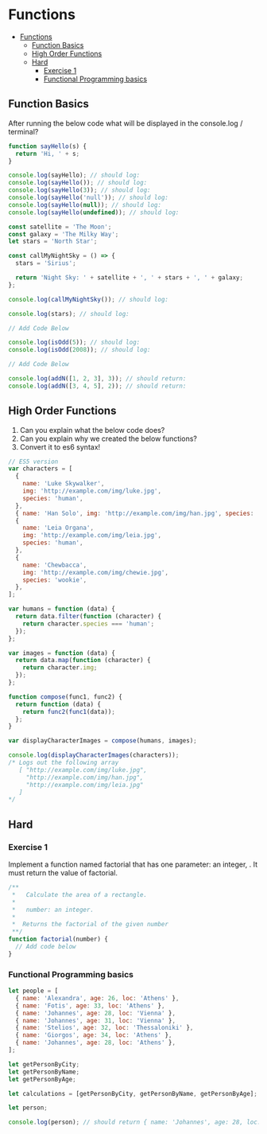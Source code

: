 # Functions

- [Functions](#functions)
  - [Function Basics](#function-basics)
  - [High Order Functions](#high-order-functions)
  - [Hard](#hard)
    - [Exercise 1](#exercise-1)
    - [Functional Programming basics](#functional-programming-basics)

## Function Basics

After running the below code what will be displayed in the console.log / terminal?

```javascript
function sayHello(s) {
  return 'Hi, ' + s;
}

console.log(sayHello); // should log:
console.log(sayHello()); // should log:
console.log(sayHello(3)); // should log:
console.log(sayHello('null')); // should log:
console.log(sayHello(null)); // should log:
console.log(sayHello(undefined)); // should log:
```

```javascript
const satellite = 'The Moon';
const galaxy = 'The Milky Way';
let stars = 'North Star';

const callMyNightSky = () => {
  stars = 'Sirius';

  return 'Night Sky: ' + satellite + ', ' + stars + ', ' + galaxy;
};

console.log(callMyNightSky()); // should log:

console.log(stars); // should log:
```

```javascript
// Add Code Below

console.log(isOdd(5)); // should log:
console.log(isOdd(2008)); // should log:
```

```javascript
// Add Code Below

console.log(addN([1, 2, 3], 3)); // should return:
console.log(addN([3, 4, 5], 2)); // should return:
```

## High Order Functions

1. Can you explain what the below code does?
2. Can you explain why we created the below functions?
3. Convert it to es6 syntax!

```javascript
// ES5 version
var characters = [
  {
    name: 'Luke Skywalker',
    img: 'http://example.com/img/luke.jpg',
    species: 'human',
  },
  { name: 'Han Solo', img: 'http://example.com/img/han.jpg', species: 'human' },
  {
    name: 'Leia Organa',
    img: 'http://example.com/img/leia.jpg',
    species: 'human',
  },
  {
    name: 'Chewbacca',
    img: 'http://example.com/img/chewie.jpg',
    species: 'wookie',
  },
];

var humans = function (data) {
  return data.filter(function (character) {
    return character.species === 'human';
  });
};

var images = function (data) {
  return data.map(function (character) {
    return character.img;
  });
};

function compose(func1, func2) {
  return function (data) {
    return func2(func1(data));
  };
}

var displayCharacterImages = compose(humans, images);

console.log(displayCharacterImages(characters));
/* Logs out the following array
   [ "http://example.com/img/luke.jpg",
     "http://example.com/img/han.jpg",
     "http://example.com/img/leia.jpg"
   ]
*/
```

## Hard

### Exercise 1

Implement a function named factorial that has one parameter: an integer, . It must return the value of factorial.

```javascript
/**
 *   Calculate the area of a rectangle.
 *
 *   number: an integer.
 *
 *	Returns the factorial of the given number
 **/
function factorial(number) {
  // Add code below
}
```

### Functional Programming basics

```javascript
let people = [
  { name: 'Alexandra', age: 26, loc: 'Athens' },
  { name: 'Fotis', age: 33, loc: 'Athens' },
  { name: 'Johannes', age: 28, loc: 'Vienna' },
  { name: 'Johannes', age: 31, loc: 'Vienna' },
  { name: 'Stelios', age: 32, loc: 'Thessaloniki' },
  { name: 'Giorgos', age: 34, loc: 'Athens' },
  { name: 'Johannes', age: 28, loc: 'Athens' },
];

let getPersonByCity;
let getPersonByName;
let getPersonByAge;

let calculations = [getPersonByCity, getPersonByName, getPersonByAge];

let person;

console.log(person); // should return { name: 'Johannes', age: 28, loc: 'Vienna' },
```
